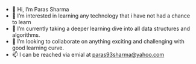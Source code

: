 - 👋 Hi, I’m Paras Sharma
- 👀 I’m interested in learning any technology that i have not had a chance to learn
- 🌱 I’m currently taking a deeper learning dive into all data structures and algorithms.
- 💞️ I’m looking to collaborate on anything exciting and challenging with good learning curve.
- 📫 I can be reached via emial at paras93sharma@yahoo.com

<!---
ps1093/ps1093 is a ✨ special ✨ repository because its `README.md` (this file) appears on your GitHub profile.
You can click the Preview link to take a look at your changes.
--->
